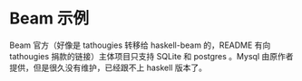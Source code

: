 # Beam 示例

Beam 官方（好像是 tathougies 转移给 haskell-beam 的，README 有向 tathougies 捐款的链接）主体项目只支持 SQLite 和 postgres 。Mysql 由原作者提供，但是很久没有维护，已经跟不上 haskell 版本了。

